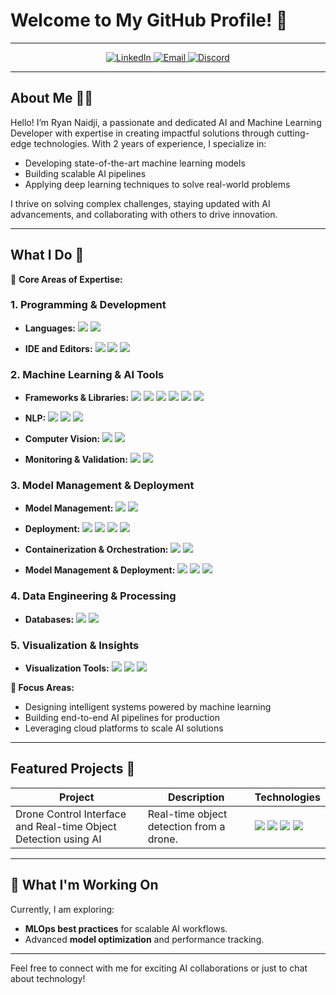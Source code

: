 # Welcome to My GitHub Profile! 👋

---

<div align="center">
  <a href="https://www.linkedin.com/in/ryannaidji">
    <img src="https://img.shields.io/badge/-LinkedIn-0A66C2?logo=linkedin&logoColor=white" alt="LinkedIn">
  </a>
  <a href="mailto:ryan.naidji@gmail.com">
    <img src="https://img.shields.io/badge/-Gmail-D14836?logo=gmail&logoColor=white" alt="Email">
  </a>
  <a href="https://discord.com/users/ryann_305">
    <img src="https://img.shields.io/badge/-Discord-5865F2?logo=discord&logoColor=white" alt="Discord">
  </a>
</div>

---

## About Me 🧑‍💻

Hello! I’m Ryan Naidji, a passionate and dedicated AI and Machine Learning Developer with expertise in creating impactful solutions through cutting-edge technologies. With 2 years of experience, I specialize in:

- Developing state-of-the-art machine learning models
- Building scalable AI pipelines
- Applying deep learning techniques to solve real-world problems

I thrive on solving complex challenges, staying updated with AI advancements, and collaborating with others to drive innovation.

---

## What I Do 🚀

🌟 **Core Areas of Expertise:**

### **1. Programming & Development** 

- **Languages:**
  <img src="https://img.shields.io/badge/Python-3776AB?style=for-the-badge&logo=python&logoColor=white" />
  <img src="https://img.shields.io/badge/Java-007396?style=for-the-badge&logo=java&logoColor=white" />

- **IDE and Editors:**
  <img src="https://img.shields.io/badge/Jupyter-F37626?style=for-the-badge&logo=jupyter&logoColor=white" />
  <img src="https://img.shields.io/badge/PyCharm-000000?style=for-the-badge&logo=pycharm&logoColor=white" />
  <img src="https://img.shields.io/badge/VS%20Code-007ACC?style=for-the-badge&logo=visual-studio-code&logoColor=white" />

### **2. Machine Learning & AI Tools**

- **Frameworks & Libraries:**
  <img src="https://img.shields.io/badge/TensorFlow-FF6F00?style=for-the-badge&logo=tensorflow&logoColor=white" />
  <img src="https://img.shields.io/badge/Keras-D00000?style=for-the-badge&logo=keras&logoColor=white" />
  <img src="https://img.shields.io/badge/PyTorch-EE4C2C?style=for-the-badge&logo=pytorch&logoColor=white" />
  <img src="https://img.shields.io/badge/scikit--learn-F7931E?style=for-the-badge&logo=scikit-learn&logoColor=white" />
  <img src="https://img.shields.io/badge/NumPy-013243?style=for-the-badge&logo=numpy&logoColor=white" />
  <img src="https://img.shields.io/badge/Pandas-150458?style=for-the-badge&logo=pandas&logoColor=white" />

- **NLP:**
  <img src="https://img.shields.io/badge/Hugging%20Face-FFCC00?style=for-the-badge&logo=huggingface&logoColor=white" />
  <img src="https://img.shields.io/badge/spaCy-09A3D5?style=for-the-badge&logo=spacy&logoColor=white" />
  <img src="https://img.shields.io/badge/NLTK-008080?style=for-the-badge&logo=nltk&logoColor=white" />

- **Computer Vision:**
  <img src="https://img.shields.io/badge/OpenCV-5C3EE8?style=for-the-badge&logo=opencv&logoColor=white" />
  <img src="https://img.shields.io/badge/YOLO-00FFFF?style=for-the-badge&logo=yolo&logoColor=black" />

- **Monitoring & Validation:**
  <img src="https://img.shields.io/badge/Evidently-4B8BBE?style=for-the-badge&logo=evidently&logoColor=white" />
  <img src="https://img.shields.io/badge/NannyML-7F52FF?style=for-the-badge&logo=nannyml&logoColor=white" />

### **3. Model Management & Deployment**

- **Model Management:**
  <img src="https://img.shields.io/badge/MLflow-0194E2?style=for-the-badge&logo=mlflow&logoColor=white" />
  <img src="https://img.shields.io/badge/DVC-945DD6?style=for-the-badge&logo=dvc&logoColor=white" />

- **Deployment:**
  <img src="https://img.shields.io/badge/FastAPI-009688?style=for-the-badge&logo=fastapi&logoColor=white" />
  <img src="https://img.shields.io/badge/Flask-000000?style=for-the-badge&logo=flask&logoColor=white" />
  <img src="https://img.shields.io/badge/Gradio-0099FF?style=for-the-badge&logo=gradio&logoColor=white" />
  <img src="https://img.shields.io/badge/Streamlit-FF4B4B?style=for-the-badge&logo=streamlit&logoColor=white" />

- **Containerization & Orchestration:**
  <img src="https://img.shields.io/badge/Docker-2496ED?style=for-the-badge&logo=docker&logoColor=white" />
  <img src="https://img.shields.io/badge/Kubernetes-326CE5?style=for-the-badge&logo=kubernetes&logoColor=white" />

- **Model Management & Deployment:**
  <img src="https://img.shields.io/badge/DVC-945DD6?style=for-the-badge&logo=dvc&logoColor=white" />
  <img src="https://img.shields.io/badge/MLflow-0194E2?style=for-the-badge&logo=mlflow&logoColor=white" />
  <img src="https://img.shields.io/badge/Kubernetes-326CE5?style=for-the-badge&logo=kubernetes&logoColor=white" />

### **4. Data Engineering & Processing**

- **Databases:**
  <img src="https://img.shields.io/badge/PostgreSQL-4169E1?style=for-the-badge&logo=postgresql&logoColor=white" />
  <img src="https://img.shields.io/badge/MongoDB-47A248?style=for-the-badge&logo=mongodb&logoColor=white" />

### **5. Visualization & Insights**

- **Visualization Tools:**
  <img src="https://img.shields.io/badge/Matplotlib-11557C?style=for-the-badge&logo=matplotlib&logoColor=white" />
  <img src="https://img.shields.io/badge/Seaborn-1E64A5?style=for-the-badge&logo=seaborn&logoColor=white" />
  <img src="https://img.shields.io/badge/Plotly-3F4F75?style=for-the-badge&logo=plotly&logoColor=white" />

**🎯 Focus Areas:**

- Designing intelligent systems powered by machine learning
- Building end-to-end AI pipelines for production
- Leveraging cloud platforms to scale AI solutions

---

## Featured Projects 🌟

<table>
  <thead>
    <tr>
      <th>Project</th>
      <th>Description</th>
      <th>Technologies</th>
    </tr>
  </thead>
  <tbody>
    <tr>
      <td>Drone Control Interface and Real-time Object Detection using AI</td>
      <td>Real-time object detection from a drone.</td>
      <td>
        <img src="https://img.shields.io/badge/Python-3776AB?style=for-the-badge&logo=python&logoColor=white" />
        <img src="https://img.shields.io/badge/Gradio-0099FF?style=for-the-badge&logo=gradio&logoColor=white" />
        <img src="https://img.shields.io/badge/Computer_Vision-5C3EE8?style=for-the-badge&logo=opencv&logoColor=white" />
        <img src="https://img.shields.io/badge/YOLO-FF0000?style=for-the-badge&logo=yolo&logoColor=white" />
      </td>
    </tr>
  </tbody>
</table>

---

## 🎯 What I'm Working On
Currently, I am exploring:
- **MLOps best practices** for scalable AI workflows.
- Advanced **model optimization** and performance tracking.

---
Feel free to connect with me for exciting AI collaborations or just to chat about technology!
